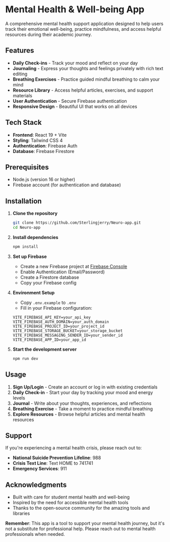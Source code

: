 # Mental Health & Well-being App

A comprehensive mental health support application designed to help users track their emotional well-being, practice mindfulness, and access helpful resources during their academic journey.

## Features

- **Daily Check-ins** - Track your mood and reflect on your day
- **Journaling** - Express your thoughts and feelings privately with rich text editing
- **Breathing Exercises** - Practice guided mindful breathing to calm your mind
- **Resource Library** - Access helpful articles, exercises, and support materials
- **User Authentication**  - Secure Firebase authentication
- **Responsive Design**  - Beautiful UI that works on all devices

## Tech Stack

- **Frontend**: React 19 + Vite
- **Styling**: Tailwind CSS 4
- **Authentication**: Firebase Auth
- **Database**: Firebase Firestore

## Prerequisites

- Node.js (version 16 or higher)
- Firebase account (for authentication and database)

## Installation

1. **Clone the repository**
   ```bash
   git clone https://github.com/Sterlingjerry/Neuro-app.git
   cd Neuro-app
   ```

2. **Install dependencies**
   ```bash
   npm install
   ```

3. **Set up Firebase**
   - Create a new Firebase project at [Firebase Console](https://console.firebase.google.com/)
   - Enable Authentication (Email/Password)
   - Create a Firestore database
   - Copy your Firebase config

4. **Environment Setup**
   - Copy `.env.example` to `.env`
   - Fill in your Firebase configuration:
   ```env
   VITE_FIREBASE_API_KEY=your_api_key
   VITE_FIREBASE_AUTH_DOMAIN=your_auth_domain
   VITE_FIREBASE_PROJECT_ID=your_project_id
   VITE_FIREBASE_STORAGE_BUCKET=your_storage_bucket
   VITE_FIREBASE_MESSAGING_SENDER_ID=your_sender_id
   VITE_FIREBASE_APP_ID=your_app_id
   ```

5. **Start the development server**
   ```bash
   npm run dev
   ```

## Usage

1. **Sign Up/Login** - Create an account or log in with existing credentials
2. **Daily Check-in** - Start your day by tracking your mood and energy levels
3. **Journal** - Write about your thoughts, experiences, and reflections
4. **Breathing Exercise** - Take a moment to practice mindful breathing
5. **Explore Resources** - Browse helpful articles and mental health resources


## Support

If you're experiencing a mental health crisis, please reach out to:
- **National Suicide Prevention Lifeline**: 988
- **Crisis Text Line**: Text HOME to 741741
- **Emergency Services**: 911

## Acknowledgments

- Built with care for student mental health and well-being
- Inspired by the need for accessible mental health tools
- Thanks to the open-source community for the amazing tools and libraries


**Remember**: This app is a tool to support your mental health journey, but it's not a substitute for professional help. Please reach out to mental health professionals when needed.
